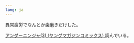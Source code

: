 ```yaml
---
lang: ja
---
```


異常疲労でなんとか歯磨きだけした。

[アンダーニンジャ(3) (ヤングマガジンコミックス) ](https://amzn.asia/d/g4RGuef) 読んでいる。
